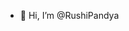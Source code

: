 - 👋 Hi, I’m @RushiPandya
<!--- 👀 I’m interested in ...
- 🌱 I’m currently learning ...
- 💞️ I’m looking to collaborate on ...
- 📫 How to reach me ...


RushiPandyaAimdek/RushiPandyaAimdek is a ✨ special ✨ repository because its `README.md` (this file) appears on your GitHub profile.
You can click the Preview link to take a look at your changes.
--->
